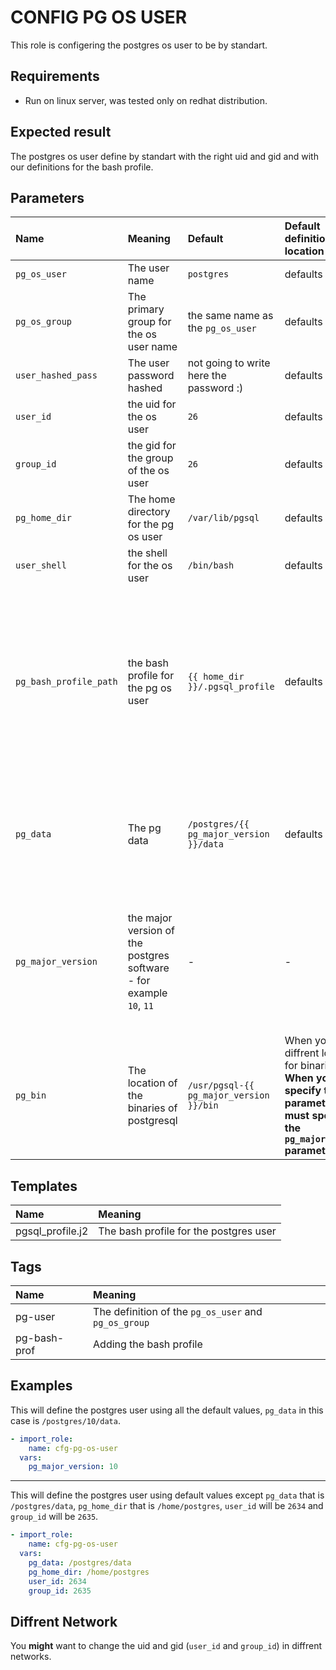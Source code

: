 # CONFIG PG OS USER
This role is configering the postgres os user to be by standart.

## Requirements

- Run on linux server, was tested only on redhat distribution.

## Expected result
The postgres os user define by standart with the right uid and gid and with our definitions for the bash profile.

## Parameters

| Name | Meaning | Default | Default definition location | Use cases that required change |
|:---|:---|:---|:---|:---|
| `pg_os_user` | The user name | `postgres` | defaults | When you want diffrent user | 
| `pg_os_group` | The primary group for the os user name | the same name as the `pg_os_user` | defaults | When you want diffrent primary group |
| `user_hashed_pass` | The user password hashed | not going to write here the password :) | defaults | When you want a diffrent password |
| `user_id` | the uid for the os user | `26` | defaults | When you want a diffrent uid |
| `group_id` | the gid for the group of the os user | `26` | defaults | When you want a diffrent gid |
| `pg_home_dir` | The home directory for the pg os user | `/var/lib/pgsql` | defaults | when you want a diffrent home |
| `user_shell` | the shell for the os user | `/bin/bash` | defaults | When you want a diffrent default shell |
| `pg_bash_profile_path` | the bash profile for the pg os user | `{{ home_dir }}/.pgsql_profile` | defaults | When you want a diffrent bash profile file, the default location is the file that the installtion rpms of adding to the original .bash_profile to read it, this way when there is an upgrade the rpms are not changing our definitions |
| `pg_data` | The pg data | `/postgres/{{ pg_major_version }}/data` | defaults | When you want a diffrent pg data. **When you don't specify this parameter you must specify the `pg_major_version` parameter.** |
| `pg_major_version` | the major version of the postgres software - for example `10`, `11` | - | - | you need to define this parameter only when you won't specify `pg_data` or `pg_bin`, and `pg_data` and `pg_bin` default value matches your environment |
| `pg_bin` | The location of the binaries of postgresql | `/usr/pgsql-{{ pg_major_version }}/bin` | When you have a diffrent location for binaries. **When you don't specify this parameter you must specify the `pg_major_version` parameter.** |


## Templates

| Name | Meaning |
|:---|:---|
| pgsql_profile.j2 | The bash profile for the postgres user |

## Tags

| Name | Meaning |
|:---|:---|
| pg-user | The definition of the `pg_os_user` and `pg_os_group`  |
| pg-bash-prof | Adding the bash profile |

## Examples

This will define the postgres user using all the default values, `pg_data` in this case is `/postgres/10/data`.
```yaml
- import_role:
    name: cfg-pg-os-user
  vars:
    pg_major_version: 10
```
---
This will define the postgres user using default values except `pg_data` that is `/postgres/data`, `pg_home_dir` that is `/home/postgres`, `user_id` will be `2634` and `group_id` will be `2635`.
```yaml
- import_role:
    name: cfg-pg-os-user
  vars:
    pg_data: /postgres/data
    pg_home_dir: /home/postgres
    user_id: 2634
    group_id: 2635
```

## Diffrent Network
You **might** want to change the uid and gid (`user_id` and `group_id`) in diffrent networks.

